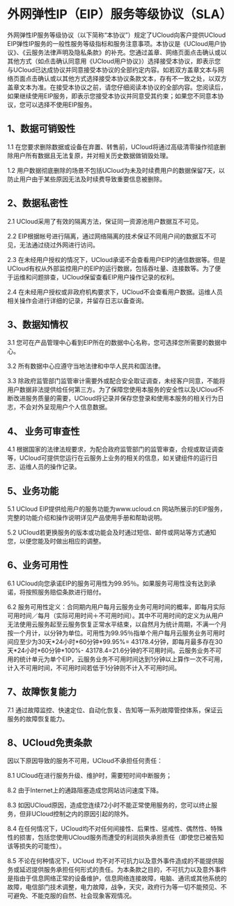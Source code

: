 

# 外网弹性IP（EIP）服务等级协议（SLA）

外网弹性IP服务等级协议（以下简称“本协议”）规定了UCloud向客户提供UCloud
EIP弹性IP服务的一般性服务等级指标和服务注意事项。本协议是《UCloud用户协议》、《云服务法律声明及隐私条款》的补充。您通过盖章、网络页面点击确认或以其他方式（如点击确认同意用《UCloud用户协议》）选择接受本协议，即表示您与UCloud已达成协议并同意接受本协议的全部约定内容。如若双方盖章文本与网络页面点击确认或以其他方式选择接受本协议条款文本，存有不一致之处，以双方盖章文本为准。在接受本协议之前，请您仔细阅读本协议的全部内容。您阅读后，如果继续使用EIP服务，即表示您接受本协议并同意受其约束；如果您不同意本协议，您可以选择不使用EIP服务。

## 1、数据可销毁性

1.1 在您要求删除数据或设备在弃置、转售前，UCloud将通过高级清零操作彻底删除用户所有数据且无法复原，并对相关历史数据做销毁处理。

1.2 用户数据彻底删除的场景不包括UCloud为未及时续费用户的数据保留7天，以防止用户由于某些原因无法及时续费导致重要信息被删除。

## 2、数据私密性

2.1 UCloud采用了有效的隔离方法，保证同一资源池用户数据互不可见。

2.2 EIP根据帐号进行隔离，通过网络隔离的技术保证不同用户间的数据互不可见，无法通过绕过外网进行访问。

2.3
在未经用户授权的情况下，UCloud承诺不会查看用户EIP的通信数据等。但是UCloud有权从外部监控用户的EIP的运行数据，包括吞吐量、连接数等。为了便于运维和问题排查，UCloud保留查看EIP用户操作记录的权利。

2.4 在未经用户授权或非政府机构要求下，UCloud不会查看用户数据。运维人员相关操作会进行详细的记录，并留存日志以备查询。

## 3、数据知情权

3.1 您可在产品管理中心看到EIP所在的数据中心名称，您可选择您所需要的数据中心。

3.2 所有数据中心应遵守当地法律和中华人民共和国法律。

3.3
除政府监管部门监管审计需要外或配合安全取证调查，未经客户同意，不能将用户数据非法提供给任何第三方。为了保障您使用本服务的安全性以及UCloud不断改进服务质量的需要，UCloud将记录并保存您登录和使用本服务的相关行为日志，不会对外呈现用户个人信息数据。

## 4、 业务可审查性

4.1
根据国家的法律法规要求，为配合政府监管部门的监管审查，合规或取证调查等，UCloud可提供您运行在云服务上业务的相关的信息，如关键组件的运行日志、运维人员的操作记录。

## 5、业务功能

5.1 UCloud
EIP提供给用户的服务功能为www.ucloud.cn 网站所展示的EIP服务，完整的功能介绍和操作说明详见产品使用手册和帮助说明。

5.2 UCloud若更换服务的版本或功能会及时通过短信、邮件或网站等方式通知您，以便您能及时做出相应的调整。

## 6、业务可用性

6.1 UCloud向您承诺EIP的服务可用性为99.95％。如果服务可用性没有达到承诺，将按照服务赔偿条款进行赔付。

6.2
服务可用性定义：合同期内用户每月云服务业务可用时间的概率，即每月实际可用时间／每月（实际可用时间＋不可用时间）。其中不可用时间的定义为从用户无法使用云服务起至云服务恢复正常水平结束，以自然月为统计周期，不满一个月按一个月计，以分钟为单位。可用性为99.95％指单个用户每月云服务业务可用时间应至少为30天\*24小时\*60分钟\*99.95%=
43178.4分钟，即每月最多存在30天\*24小时\*60分钟\*100%-
43178.4=21.6分钟的不可用时间。云服务业务不可用的统计单元为单个EIP，云服务业务不可用时间达到1分钟以上算作一次不可用，计入不可用时间，不可用时间若低于1分钟则不计入不可用时间。

## 7、故障恢复能力

7.1 通过故障监控、快速定位、自动化恢复、告知等一系列故障管控体系，保证云服务的故障恢复能力。

## 8、UCloud免责条款

因以下原因导致的服务不可用，UCloud不承担任何责任：

8.1 UCloud在进行服务升级、维护时，需要短时间中断服务；

8.2 由于Internet上的通路阻塞造成您网站访问速度下降。

8.3 如因UCloud原因，造成您连续72小时不能正常使用服务的，您可以终止服务，但非UCloud控制之内的原因引起的除外。

8.4
在任何情况下，UCloud均不对任何间接性、后果性、惩戒性、偶然性、特殊性的损害，包括您使用UCloud服务而遭受的利润损失承担责任（即使您已被告知该等损失的可能性）。

8.5 不论在何种情况下，UCloud
均不对不可抗力以及意外事件造成的不能提供服务或延迟提供服务承担任何形式的责任。为本条款之目的，不可抗力以及意外事件是指由于信息网络正常的设备维护，信息网络连接故障，电脑、通讯或其他系统的故障，电信部门技术调整，电力故障，战争，天灾，政府行为等一切不能预见、不可避免、不能克服的自然、社会现象客观情况。
